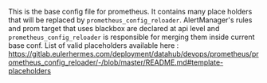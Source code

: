 This is the base config file for prometheus. It contains many place holders that will be replaced
by `prometheus_config_reloader`.
AlertManager's rules and prom target that uses blackbox are declared at api level and `prometheus_config_reloader` is
responsible
for merging them inside current base conf. List of valid placeholders available here :
https://gitlab.eulerhermes.com/deployment/datahub/devops/prometheus/prometheus_config_reloader/-/blob/master/README.md#template-placeholders